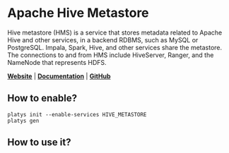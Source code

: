 # Apache Hive Metastore

Hive metastore (HMS) is a service that stores metadata related to Apache Hive and other services, in a backend RDBMS, such as MySQL or PostgreSQL. Impala, Spark, Hive, and other services share the metastore. The connections to and from HMS include HiveServer, Ranger, and the NameNode that represents HDFS.

**[Website](https://hive.apache.org/)** | **[Documentation](https://cwiki.apache.org/confluence/display/Hive/GettingStarted)** | **[GitHub](https://github.com/apache/hive)**

## How to enable?

```
platys init --enable-services HIVE_METASTORE
platys gen
```

## How to use it?

